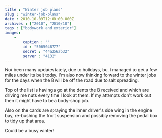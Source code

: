 ```yaml
---
title : "Winter job plans"
slug : "winter-job-plans"
date : 2010-10-09T12:00:00.000Z
archives : ["2010", "2010/10"]
tags : ["bodywork and exterior"]
images:
    -
        caption : ""
        id : "5065048777"
        secret : "44a256ab32"
        server : "4132"
---
```


Not been many updates lately, due to holidays, but I managed to get a few miles under its belt today. I'm also now thinking forward to the winter jobs for the days when the B will be off the road due to salt spreading.


Top of the list is having a go at the dents the B received and which are driving me nuts every time I look at them. If my attempts don't work out then it might have to be a body-shop job.


Also on the cards are spraying the inner driver's side wing in the engine bay, re-bushing the front suspension and possibly removing the pedal box to tidy up that area.


Could be a busy winter!